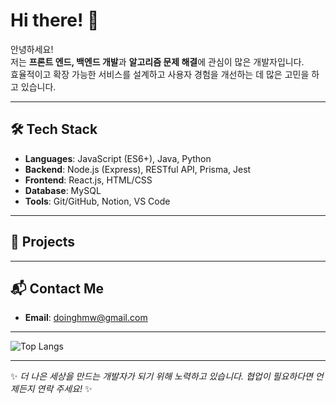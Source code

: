 # Hi there! 👋

안녕하세요!  
저는 **프론트 엔드, 백엔드 개발**과 **알고리즘 문제 해결**에 관심이 많은 개발자입니다.  
효율적이고 확장 가능한 서비스를 설계하고 사용자 경험을 개선하는 데 많은 고민을 하고 있습니다.

---

## 🛠️ Tech Stack
- **Languages**: JavaScript (ES6+), Java, Python
- **Backend**: Node.js (Express), RESTful API, Prisma, Jest
- **Frontend**: React.js, HTML/CSS
- **Database**: MySQL
- **Tools**: Git/GitHub, Notion, VS Code

---

## 📂 Projects


---

## 📬 Contact Me
- **Email**: doinghmw@gmail.com

---

![Top Langs](https://github-readme-stats.vercel.app/api/top-langs/?username=codmoni&layout=compact&theme=tokyonight)

---

✨ *더 나은 세상을 만드는 개발자가 되기 위해 노력하고 있습니다. 협업이 필요하다면 언제든지 연락 주세요!* ✨
